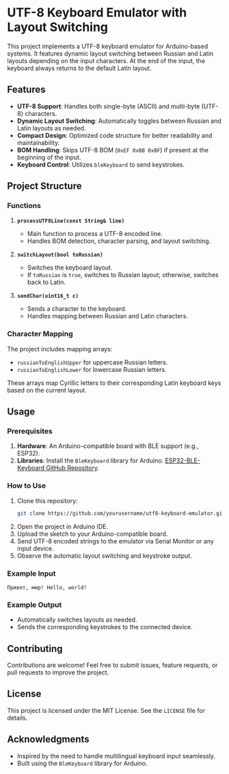 # UTF-8 Keyboard Emulator with Layout Switching

This project implements a UTF-8 keyboard emulator for Arduino-based systems. It features dynamic layout switching between Russian and Latin layouts depending on the input characters. At the end of the input, the keyboard always returns to the default Latin layout.

## Features

- **UTF-8 Support**: Handles both single-byte (ASCII) and multi-byte (UTF-8) characters.
- **Dynamic Layout Switching**: Automatically toggles between Russian and Latin layouts as needed.
- **Compact Design**: Optimized code structure for better readability and maintainability.
- **BOM Handling**: Skips UTF-8 BOM (`0xEF 0xBB 0xBF`) if present at the beginning of the input.
- **Keyboard Control**: Utilizes `bleKeyboard` to send keystrokes.

## Project Structure

### Functions

1. **`processUTF8Line(const String& line)`**
   - Main function to process a UTF-8 encoded line.
   - Handles BOM detection, character parsing, and layout switching.

2. **`switchLayout(bool toRussian)`**
   - Switches the keyboard layout.
   - If `toRussian` is `true`, switches to Russian layout; otherwise, switches back to Latin.

3. **`sendChar(uint16_t c)`**
   - Sends a character to the keyboard.
   - Handles mapping between Russian and Latin characters.

### Character Mapping

The project includes mapping arrays:
- `russianToEnglishUpper` for uppercase Russian letters.
- `russianToEnglishLower` for lowercase Russian letters.

These arrays map Cyrillic letters to their corresponding Latin keyboard keys based on the current layout.

## Usage

### Prerequisites

1. **Hardware**: An Arduino-compatible board with BLE support (e.g., ESP32).
2. **Libraries**: Install the `BleKeyboard` library for Arduino. [ESP32-BLE-Keyboard GitHub Repository](https://github.com/T-vK/ESP32-BLE-Keyboard).

### How to Use

1. Clone this repository:
   ```bash
   git clone https://github.com/yourusername/utf8-keyboard-emulator.git
   ```
2. Open the project in Arduino IDE.
3. Upload the sketch to your Arduino-compatible board.
4. Send UTF-8 encoded strings to the emulator via Serial Monitor or any input device.
5. Observe the automatic layout switching and keystroke output.

### Example Input

```plaintext
Привет, мир! Hello, world!
```

### Example Output

- Automatically switches layouts as needed.
- Sends the corresponding keystrokes to the connected device.

## Contributing

Contributions are welcome! Feel free to submit issues, feature requests, or pull requests to improve the project.

## License

This project is licensed under the MIT License. See the `LICENSE` file for details.

## Acknowledgments

- Inspired by the need to handle multilingual keyboard input seamlessly.
- Built using the `BleKeyboard` library for Arduino.
